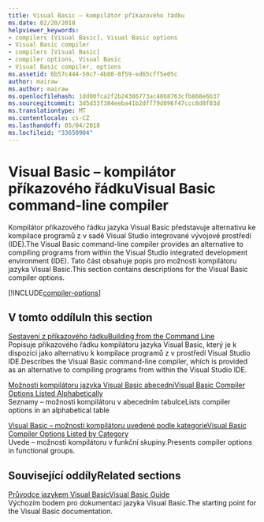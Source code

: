 ```yaml
---
title: Visual Basic – kompilátor příkazového řádku
ms.date: 02/20/2018
helpviewer_keywords:
- compilers [Visual Basic], Visual Basic options
- Visual Basic compiler
- compilers [Visual Basic]
- compiler options, Visual Basic
- Visual Basic compiler, options
ms.assetid: 6b57c444-50c7-4b88-8f59-ed65cff5e05c
author: mairaw
ms.author: mairaw
ms.openlocfilehash: 1dd00fca2f2b24386773ac4868763cfb868e6b37
ms.sourcegitcommit: 3d5d33f384eeba41b2dff79d096f47ccc8d8f03d
ms.translationtype: MT
ms.contentlocale: cs-CZ
ms.lasthandoff: 05/04/2018
ms.locfileid: "33650904"
---
```

# <a name="visual-basic-command-line-compiler"></a><span data-ttu-id="07c14-102">Visual Basic – kompilátor příkazového řádku</span><span class="sxs-lookup"><span data-stu-id="07c14-102">Visual Basic command-line compiler</span></span>

<span data-ttu-id="07c14-103">Kompilátor příkazového řádku jazyka Visual Basic představuje alternativu ke kompilace programů z v sadě Visual Studio integrované vývojové prostředí (IDE).</span><span class="sxs-lookup"><span data-stu-id="07c14-103">The Visual Basic command-line compiler provides an alternative to compiling programs from within the Visual Studio integrated development environment (IDE).</span></span> <span data-ttu-id="07c14-104">Tato část obsahuje popis pro možnosti kompilátoru jazyka Visual Basic.</span><span class="sxs-lookup"><span data-stu-id="07c14-104">This section contains descriptions for the Visual Basic compiler options.</span></span>

[!INCLUDE[compiler-options](~/includes/compiler-options.md)]
  
## <a name="in-this-section"></a><span data-ttu-id="07c14-105">V tomto oddílu</span><span class="sxs-lookup"><span data-stu-id="07c14-105">In this section</span></span>

[<span data-ttu-id="07c14-106">Sestavení z příkazového řádku</span><span class="sxs-lookup"><span data-stu-id="07c14-106">Building from the Command Line</span></span>](../../../visual-basic/reference/command-line-compiler/building-from-the-command-line.md)  
<span data-ttu-id="07c14-107">Popisuje příkazového řádku kompilátoru jazyka Visual Basic, který je k dispozici jako alternativu k kompilace programů z v prostředí Visual Studio IDE.</span><span class="sxs-lookup"><span data-stu-id="07c14-107">Describes the Visual Basic command-line compiler, which is provided as an alternative to compiling programs from within the Visual Studio IDE.</span></span>

[<span data-ttu-id="07c14-108">Možnosti kompilátoru jazyka Visual Basic abecední</span><span class="sxs-lookup"><span data-stu-id="07c14-108">Visual Basic Compiler Options Listed Alphabetically</span></span>](../../../visual-basic/reference/command-line-compiler/compiler-options-listed-alphabetically.md)  
<span data-ttu-id="07c14-109">Seznamy – možnosti kompilátoru v abecedním tabulce</span><span class="sxs-lookup"><span data-stu-id="07c14-109">Lists compiler options in an alphabetical table</span></span>

[<span data-ttu-id="07c14-110">Visual Basic – možnosti kompilátoru uvedené podle kategorie</span><span class="sxs-lookup"><span data-stu-id="07c14-110">Visual Basic Compiler Options Listed by Category</span></span>](../../../visual-basic/reference/command-line-compiler/compiler-options-listed-by-category.md)  
<span data-ttu-id="07c14-111">Uvede – možnosti kompilátoru v funkční skupiny.</span><span class="sxs-lookup"><span data-stu-id="07c14-111">Presents compiler options in functional groups.</span></span>
  
## <a name="related-sections"></a><span data-ttu-id="07c14-112">Související oddíly</span><span class="sxs-lookup"><span data-stu-id="07c14-112">Related sections</span></span>

[<span data-ttu-id="07c14-113">Průvodce jazykem Visual Basic</span><span class="sxs-lookup"><span data-stu-id="07c14-113">Visual Basic Guide</span></span>](../../index.md)  
<span data-ttu-id="07c14-114">Výchozím bodem pro dokumentaci jazyka Visual Basic.</span><span class="sxs-lookup"><span data-stu-id="07c14-114">The starting point for the Visual Basic documentation.</span></span>
